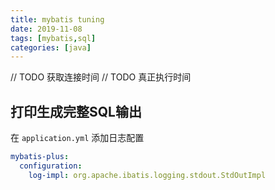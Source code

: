 ```yaml
---
title: mybatis tuning
date: 2019-11-08
tags: [mybatis,sql]
categories: [java]
---
```


// TODO 获取连接时间
// TODO 真正执行时间

## 打印生成完整SQL输出
在 `application.yml` 添加日志配置
```yaml
mybatis-plus:
  configuration:
    log-impl: org.apache.ibatis.logging.stdout.StdOutImpl
```
